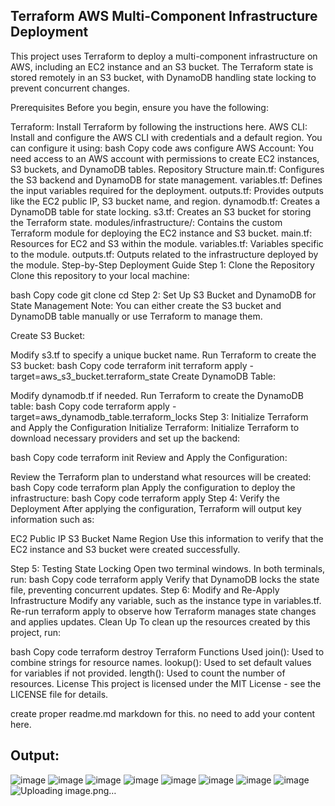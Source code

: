 ## Terraform AWS Multi-Component Infrastructure Deployment
This project uses Terraform to deploy a multi-component infrastructure on AWS, including an EC2 instance and an S3 bucket. The Terraform state is stored remotely in an S3 bucket, with DynamoDB handling state locking to prevent concurrent changes.

Prerequisites
Before you begin, ensure you have the following:

Terraform: Install Terraform by following the instructions here.
AWS CLI: Install and configure the AWS CLI with credentials and a default region. You can configure it using:
bash
Copy code
aws configure
AWS Account: You need access to an AWS account with permissions to create EC2 instances, S3 buckets, and DynamoDB tables.
Repository Structure
main.tf: Configures the S3 backend and DynamoDB for state management.
variables.tf: Defines the input variables required for the deployment.
outputs.tf: Provides outputs like the EC2 public IP, S3 bucket name, and region.
dynamodb.tf: Creates a DynamoDB table for state locking.
s3.tf: Creates an S3 bucket for storing the Terraform state.
modules/infrastructure/: Contains the custom Terraform module for deploying the EC2 instance and S3 bucket.
main.tf: Resources for EC2 and S3 within the module.
variables.tf: Variables specific to the module.
outputs.tf: Outputs related to the infrastructure deployed by the module.
Step-by-Step Deployment Guide
Step 1: Clone the Repository
Clone this repository to your local machine:

bash
Copy code
git clone <repository-url>
cd <repository-folder>
Step 2: Set Up S3 Bucket and DynamoDB for State Management
Note: You can either create the S3 bucket and DynamoDB table manually or use Terraform to manage them.

Create S3 Bucket:

Modify s3.tf to specify a unique bucket name.
Run Terraform to create the S3 bucket:
bash
Copy code
terraform init
terraform apply -target=aws_s3_bucket.terraform_state
Create DynamoDB Table:

Modify dynamodb.tf if needed.
Run Terraform to create the DynamoDB table:
bash
Copy code
terraform apply -target=aws_dynamodb_table.terraform_locks
Step 3: Initialize Terraform and Apply the Configuration
Initialize Terraform:
Initialize Terraform to download necessary providers and set up the backend:

bash
Copy code
terraform init
Review and Apply the Configuration:

Review the Terraform plan to understand what resources will be created:
bash
Copy code
terraform plan
Apply the configuration to deploy the infrastructure:
bash
Copy code
terraform apply
Step 4: Verify the Deployment
After applying the configuration, Terraform will output key information such as:

EC2 Public IP
S3 Bucket Name
Region
Use this information to verify that the EC2 instance and S3 bucket were created successfully.

Step 5: Testing State Locking
Open two terminal windows.
In both terminals, run:
bash
Copy code
terraform apply
Verify that DynamoDB locks the state file, preventing concurrent updates.
Step 6: Modify and Re-Apply Infrastructure
Modify any variable, such as the instance type in variables.tf.
Re-run terraform apply to observe how Terraform manages state changes and applies updates.
Clean Up
To clean up the resources created by this project, run:

bash
Copy code
terraform destroy
Terraform Functions Used
join(): Used to combine strings for resource names.
lookup(): Used to set default values for variables if not provided.
length(): Used to count the number of resources.
License
This project is licensed under the MIT License - see the LICENSE file for details.

create proper readme.md markdown for this. no need to add your content here.



## Output:

![image](https://github.com/user-attachments/assets/084c9b75-89a3-4733-b58c-1bc8bc7aa14e)
![image](https://github.com/user-attachments/assets/86993bd0-b8e3-46f3-9f7e-09b79e45d1ce)
![image](https://github.com/user-attachments/assets/4a3fecd6-7422-4410-9148-9aa870914573)
![image](https://github.com/user-attachments/assets/01244286-a29a-41b3-b675-0448e8a88030)
![image](https://github.com/user-attachments/assets/4bc83716-8a49-4d6c-b552-24968701e043)
![image](https://github.com/user-attachments/assets/393a76e8-77ff-44b7-b86c-a1a34fd7cca2)
![image](https://github.com/user-attachments/assets/b5f4854b-6cee-4161-ad21-9bb61606c31d)
![image](https://github.com/user-attachments/assets/3165a0ea-e56a-4879-8df0-93b43aad2765)
![Uploading image.png…]()









